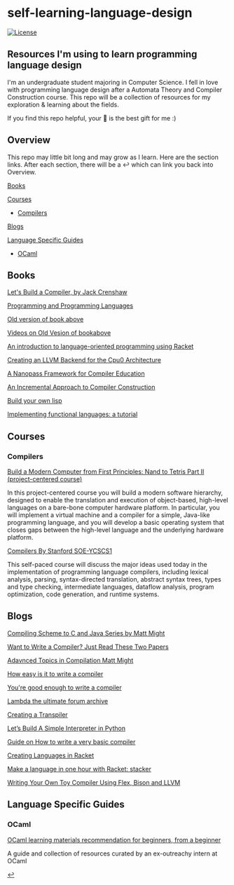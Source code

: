 # self-learning-language-design

[![License](https://img.shields.io/badge/license-MIT%202-green.svg)](https://www.apache.org/licenses/LICENSE-2.0)

## Resources I'm using to learn programming language design

I'm an undergraduate student majoring in Computer Science. I fell in love with programming language design after a Automata Theory and Compiler Construction course. This repo will be a collection of resources for my exploration & learning about the fields.

If you find this repo helpful, your 🌟 is the best gift for me :)

## Overview

This repo may little bit long and may grow as I learn. Here are the section links. After each section, there will be a ↩ which can link you back into Overview.

[Books](#books)

[Courses](#courses)

- [Compilers](#compilers)

[Blogs](#blogs)

[Language Specific Guides](#language-specific-guides)

- [OCaml](#ocaml)

## Books

[Let's Build a Compiler, by Jack Crenshaw ](https://compilers.iecc.com/crenshaw/)

[Programming and Programming Languages](https://papl.cs.brown.edu/2020/)

[Old version of book above](http://cs.brown.edu/courses/cs173/2012/book/higher-order-functions.html#%28part._.Functions_as_.Expressions_and_.Values%29)

[Videos on Old Vesion of bookabove](http://cs.brown.edu/courses/cs173/2012/Videos/)

[An introduction to language-oriented programming using Racket](https://beautifulracket.com/)

[Creating an LLVM Backend for the Cpu0 Architecture](https://jonathan2251.github.io/lbd/)

[A Nanopass Framework for Compiler Education](https://legacy.cs.indiana.edu/~dyb/pubs/nano-jfp.pdf)

[An Incremental Approach to Compiler Construction](http://scheme2006.cs.uchicago.edu/11-ghuloum.pdf)

[Build your own lisp](https://buildyourownlisp.com/contents)

[Implementing functional languages: a tutorial](https://www.microsoft.com/en-us/research/publication/implementing-functional-languages-a-tutorial/)

## Courses

### Compilers

[Build a Modern Computer from First Principles: Nand to Tetris Part II (project-centered course)](https://www.coursera.org/learn/nand2tetris2)

In this project-centered course you will build a modern software hierarchy, designed to enable the translation and execution of object-based, high-level languages on a bare-bone computer hardware platform. In particular, you will implement a virtual machine and a compiler for a simple, Java-like programming language, and you will develop a basic operating system that closes gaps between the high-level language and the underlying hardware platform.

[ Compilers By Stanford SOE-YCSCS1 ](https://online.stanford.edu/courses/soe-ycscs1-compilers)

This self-paced course will discuss the major ideas used today in the implementation of programming language compilers, including lexical analysis, parsing, syntax-directed translation, abstract syntax trees, types and type checking, intermediate languages, dataflow analysis, program optimization, code generation, and runtime systems.


## Blogs

[Compiling Scheme to C and Java Series by Matt Might](https://matt.might.net/articles/compiling-scheme-to-c/)

[Want to Write a Compiler? Just Read These Two Papers](https://prog21.dadgum.com/30.html)

[Adavnced Topics in Compilation Matt Might](https://matt.might.net/teaching/fall-2009-advanced-compilation/)

[How easy is it to write a compiler](https://tratt.net/laurie/blog/2007/how_difficult_is_it_to_write_a_compiler.html)

[You're good enough to write a compiler](https://perlgeek.de/blog-en.cgi/perl-6/you-are-good-enough.html)

[Lambda the ultimate forum archive](https://web.archive.org/web/20220318053046/http://lambda-the-ultimate.org/)

[Creating a Transpiler](https://tomassetti.me/transpiling-languages-from-vba-to-vb-net/)

[Let’s Build A Simple Interpreter in Python](https://ruslanspivak.com/lsbasi-part1/)

[Guide on How to write a very basic compiler](https://softwareengineering.stackexchange.com/questions/165543/how-to-write-a-very-basic-compiler/165558#165558)

[Creating Languages in Racket](https://queue.acm.org/detail.cfm?id=2068896)

[Make a language in one hour with Racket: stacker](https://beautifulracket.com/stacker/the-reader.html)

[Writing Your Own Toy Compiler Using Flex, Bison and LLVM](https://gnuu.org/2009/09/18/writing-your-own-toy-compiler/)

## Language Specific Guides

### OCaml

[OCaml learning materials recommendation for beginners, from a beginner](https://jiaek.wordpress.com/2022/05/29/ocaml-learning-materials-for-beginners-from-a-beginner/)

A guide and collection of resources curated by an ex-outreachy intern at OCaml

[↩](#overview)
